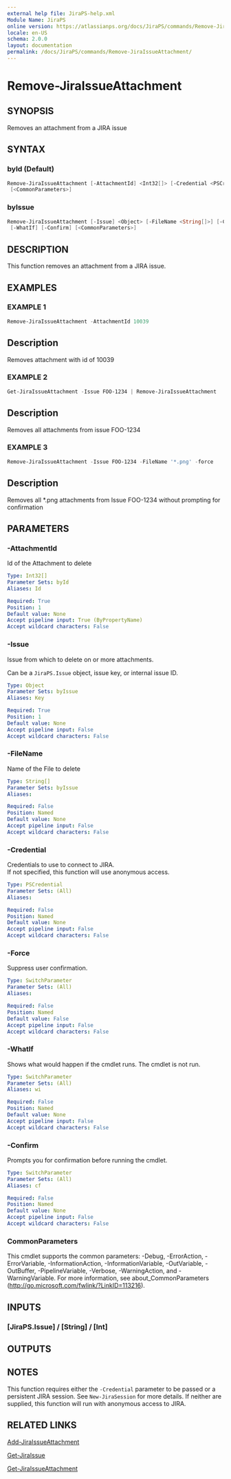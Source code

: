 ```yaml
---
external help file: JiraPS-help.xml
Module Name: JiraPS
online version: https://atlassianps.org/docs/JiraPS/commands/Remove-JiraIssueAttachment/
locale: en-US
schema: 2.0.0
layout: documentation
permalink: /docs/JiraPS/commands/Remove-JiraIssueAttachment/
---
```

# Remove-JiraIssueAttachment

## SYNOPSIS

Removes an attachment from a JIRA issue

## SYNTAX

### byId (Default)

```powershell
Remove-JiraIssueAttachment [-AttachmentId] <Int32[]> [-Credential <PSCredential>] [-Force] [-WhatIf] [-Confirm]
 [<CommonParameters>]
```

### byIssue

```powershell
Remove-JiraIssueAttachment [-Issue] <Object> [-FileName <String[]>] [-Credential <PSCredential>] [-Force]
 [-WhatIf] [-Confirm] [<CommonParameters>]
```

## DESCRIPTION

This function removes an attachment from a JIRA issue.

## EXAMPLES

### EXAMPLE 1

```powershell
Remove-JiraIssueAttachment -AttachmentId 10039
```

Description  
 -----------  
Removes attachment with id of 10039

### EXAMPLE 2

```powershell
Get-JiraIssueAttachment -Issue FOO-1234 | Remove-JiraIssueAttachment
```

Description  
 -----------  
Removes all attachments from issue FOO-1234

### EXAMPLE 3

```powershell
Remove-JiraIssueAttachment -Issue FOO-1234 -FileName '*.png' -force
```

Description  
 -----------  
Removes all *.png attachments from Issue FOO-1234 without prompting for confirmation

## PARAMETERS

### -AttachmentId

Id of the Attachment to delete

```yaml
Type: Int32[]
Parameter Sets: byId
Aliases: Id

Required: True
Position: 1
Default value: None
Accept pipeline input: True (ByPropertyName)
Accept wildcard characters: False
```

### -Issue

Issue from which to delete on or more attachments.

Can be a `JiraPS.Issue` object, issue key, or internal issue ID.

```yaml
Type: Object
Parameter Sets: byIssue
Aliases: Key

Required: True
Position: 1
Default value: None
Accept pipeline input: False
Accept wildcard characters: False
```

### -FileName

Name of the File to delete

```yaml
Type: String[]
Parameter Sets: byIssue
Aliases:

Required: False
Position: Named
Default value: None
Accept pipeline input: False
Accept wildcard characters: False
```

### -Credential

Credentials to use to connect to JIRA.  
If not specified, this function will use anonymous access.

```yaml
Type: PSCredential
Parameter Sets: (All)
Aliases:

Required: False
Position: Named
Default value: None
Accept pipeline input: False
Accept wildcard characters: False
```

### -Force

Suppress user confirmation.

```yaml
Type: SwitchParameter
Parameter Sets: (All)
Aliases:

Required: False
Position: Named
Default value: False
Accept pipeline input: False
Accept wildcard characters: False
```

### -WhatIf

Shows what would happen if the cmdlet runs.
The cmdlet is not run.

```yaml
Type: SwitchParameter
Parameter Sets: (All)
Aliases: wi

Required: False
Position: Named
Default value: None
Accept pipeline input: False
Accept wildcard characters: False
```

### -Confirm

Prompts you for confirmation before running the cmdlet.

```yaml
Type: SwitchParameter
Parameter Sets: (All)
Aliases: cf

Required: False
Position: Named
Default value: None
Accept pipeline input: False
Accept wildcard characters: False
```

### CommonParameters

This cmdlet supports the common parameters: -Debug, -ErrorAction, -ErrorVariable, -InformationAction, -InformationVariable, -OutVariable, -OutBuffer, -PipelineVariable, -Verbose, -WarningAction, and -WarningVariable.
For more information, see about_CommonParameters (http://go.microsoft.com/fwlink/?LinkID=113216).

## INPUTS

### [JiraPS.Issue] / [String] / [Int]

## OUTPUTS

## NOTES

This function requires either the `-Credential` parameter to be passed or a persistent JIRA session.
See `New-JiraSession` for more details.
If neither are supplied, this function will run with anonymous access to JIRA.

## RELATED LINKS

[Add-JiraIssueAttachment](../Add-JiraIssueAttachment/)

[Get-JiraIssue](../Get-JiraIssue/)

[Get-JiraIssueAttachment](../Get-JiraIssueAttachment/)
